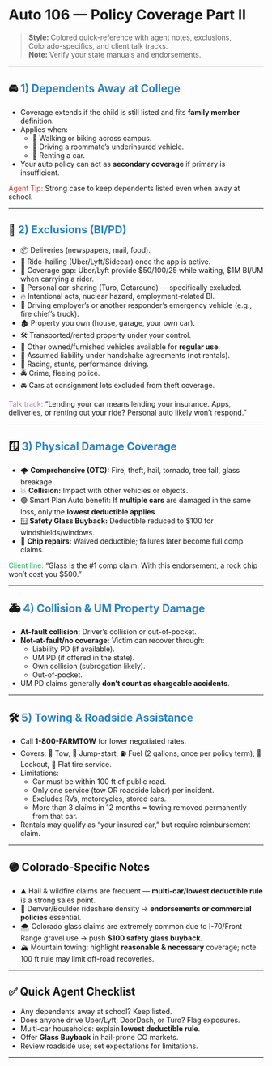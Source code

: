 # Auto 106 — Policy Coverage Part II

> **Style:** Colored quick-reference with agent notes, exclusions, Colorado-specifics, and client talk tracks.  
> **Note:** Verify your state manuals and endorsements.

---

## 🚘 <span style="color:#2E86C1">1) Dependents Away at College</span>
- Coverage extends if the child is still listed and fits **family member** definition.  
- Applies when:
  - 🚶 Walking or biking across campus.  
  - 🚗 Driving a roommate’s underinsured vehicle.  
  - 🚙 Renting a car.  
- Your auto policy can act as **secondary coverage** if primary is insufficient.

<span style="color:#C0392B">Agent Tip:</span> Strong case to keep dependents listed even when away at school.

---

## 🚫 <span style="color:#2E86C1">2) Exclusions (BI/PD)</span>
- 📦 Deliveries (newspapers, mail, food).  
- 🚖 Ride-hailing (Uber/Lyft/Sidecar) once the app is active.  
- 📱 Coverage gap: Uber/Lyft provide $50/100/25 while waiting, $1M BI/UM when carrying a rider.  
- 🚫 Personal car-sharing (Turo, Getaround) — specifically excluded.  
- 🔥 Intentional acts, nuclear hazard, employment-related BI.  
- 🚒 Driving employer’s or another responder’s emergency vehicle (e.g., fire chief’s truck).  
- 🏚️ Property you own (house, garage, your own car).  
- 🛠️ Transported/rented property under your control.  
- 🚗 Other owned/furnished vehicles available for **regular use**.  
- 📜 Assumed liability under handshake agreements (not rentals).  
- 🏁 Racing, stunts, performance driving.  
- 🚔 Crime, fleeing police.  
- 🚘 Cars at consignment lots excluded from theft coverage.

<span style="color:#AF7AC5">Talk track:</span> “Lending your car means lending your insurance. Apps, deliveries, or renting out your ride? Personal auto likely won’t respond.”

---

## 🪟 <span style="color:#2E86C1">3) Physical Damage Coverage</span>
- 🌩️ **Comprehensive (OTC):** Fire, theft, hail, tornado, tree fall, glass breakage.  
- 💥 **Collision:** Impact with other vehicles or objects.  
- 🟢 Smart Plan Auto benefit: If **multiple cars** are damaged in the same loss, only the **lowest deductible applies**.  
- 🪟 **Safety Glass Buyback:** Deductible reduced to $100 for windshields/windows.  
- 🔧 **Chip repairs:** Waived deductible; failures later become full comp claims.  

<span style="color:#27AE60">Client line:</span> “Glass is the #1 comp claim. With this endorsement, a rock chip won’t cost you $500.”

---

## 🚑 <span style="color:#2E86C1">4) Collision & UM Property Damage</span>
- **At-fault collision:** Driver’s collision or out-of-pocket.  
- **Not-at-fault/no coverage:** Victim can recover through:
  - Liability PD (if available).  
  - UM PD (if offered in the state).  
  - Own collision (subrogation likely).  
  - Out-of-pocket.  
- UM PD claims generally **don’t count as chargeable accidents**.

---

## 🛠️ <span style="color:#2E86C1">5) Towing & Roadside Assistance</span>
- Call **1-800-FARMTOW** for lower negotiated rates.  
- Covers: 🚗 Tow, 🔋 Jump-start, ⛽ Fuel (2 gallons, once per policy term), 🔑 Lockout, 🛞 Flat tire service.  
- Limitations:
  - Car must be within 100 ft of public road.  
  - Only one service (tow OR roadside labor) per incident.  
  - Excludes RVs, motorcycles, stored cars.  
  - More than 3 claims in 12 months = towing removed permanently from that car.  
- Rentals may qualify as “your insured car,” but require reimbursement claim.

---

## 🟣 Colorado-Specific Notes
- ⛰️ Hail & wildfire claims are frequent — **multi-car/lowest deductible rule** is a strong sales point.  
- 🚙 Denver/Boulder rideshare density → **endorsements or commercial policies** essential.  
- 🌨️ Colorado glass claims are extremely common due to I-70/Front Range gravel use → push **$100 safety glass buyback**.  
- 🏔️ Mountain towing: highlight **reasonable & necessary** coverage; note 100 ft rule may limit off-road recoveries.  

---

## ✅ Quick Agent Checklist
- Any dependents away at school? Keep listed.  
- Does anyone drive Uber/Lyft, DoorDash, or Turo? Flag exposures.  
- Multi-car households: explain **lowest deductible rule**.  
- Offer **Glass Buyback** in hail-prone CO markets.  
- Review roadside use; set expectations for limitations.  

---
